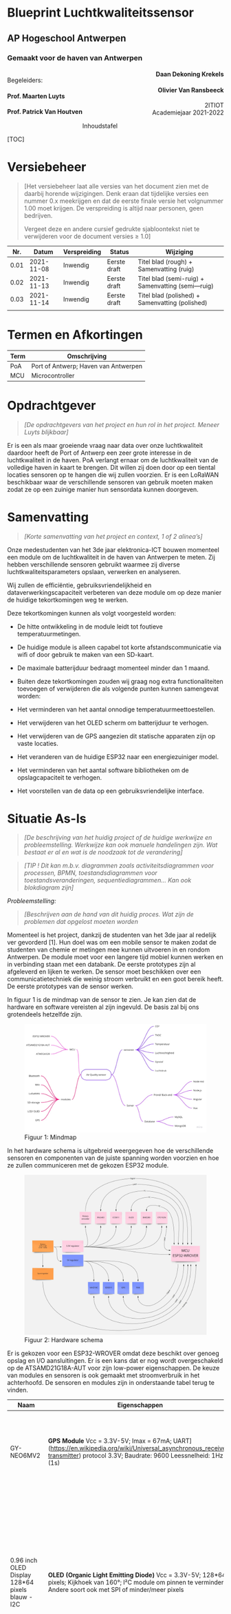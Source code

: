 <h1>Blueprint Luchtkwaliteitssensor</h1>

<h2>AP Hogeschool Antwerpen</h2>

<h3>Gemaakt voor de haven van Antwerpen</h3>

<div>
    <div style="float:left">
        <p>
            Begeleiders:
        </p>
        <h4>
            Prof. Maarten Luyts
        </h4>
        <h4>
            Prof. Patrick Van Houtven
        </h4>
    </div>
    <div style="text-align:right">
        <h4>
            Daan Dekoning Krekels
        </h4>
        <h4>
            Olivier Van Ransbeeck
        </h4>
        <p>
            2ITIOT<br>
            Academiejaar 2021-2022
        </p>
    </div>
</div>

Inhoudstafel

[TOC]

# Versiebeheer

> [Het versiebeheer laat alle versies van het document zien met de daarbij horende wijzigingen. Denk eraan dat tijdelijke versies een nummer 0.x meekrijgen en dat de eerste finale versie het volgnummer 1.00 moet krijgen. De verspreiding is altijd naar personen, geen bedrijven.
> 
> Vergeet deze en andere cursief gedrukte sjabloontekst niet te verwijderen voor de document versies ≥ 1.0]

| Nr.  | Datum      | Verspreiding | Status       | Wijziging                                         |
| ---- | ---------- | ------------ | ------------ | ------------------------------------------------- |
| 0.01 | 2021-11-08 | Inwendig     | Eerste draft | Titel blad (rough) + Samenvatting (ruig)          |
| 0.02 | 2021-11-13 | Inwendig     | Eerste draft | Titel blad (semi-ruig) + Samenvatting (semi—ruig) |
| 0.03 | 2021-11-14 | Inwendig     | Eerste draft | Titel blad (polished) + Samenvatting (polished)   |
|      |            |              |              |                                                   |

# Termen en Afkortingen

| Term | Omschrijving                         |
| ---- | ------------------------------------ |
| PoA  | Port of Antwerp; Haven van Antwerpen |
| MCU  | Microcontroller                      |

# Opdrachtgever

> *[De opdrachtgevers van het project en hun rol in het project. Meneer Luyts blijkbaar]*

Er is een als maar groeiende vraag naar data over onze luchtkwaliteit daardoor heeft de Port of Antwerp een zeer grote interesse in de luchtkwaliteit in de haven. PoA verlangt ernaar om de luchtkwaliteit van de volledige haven in kaart te brengen. Dit willen zij doen door op een tiental locaties sensoren op te hangen die wij zullen voorzien. Er is een LoRaWAN beschikbaar waar de verschillende sensoren van gebruik moeten maken zodat ze op een zuinige manier hun sensordata kunnen doorgeven. 

# Samenvatting

>   *[Korte samenvatting van het project en context, 1 of 2 alinea’s]*

Onze medestudenten van het 3de jaar elektronica-ICT bouwen momenteel een module om de luchtkwaliteit in de haven van Antwerpen te meten. Zij hebben verschillende sensoren gebruikt waarmee zij diverse luchtkwaliteitsparameters opslaan, verwerken en analyseren.

Wij zullen de efficiëntie, gebruiksvriendelijkheid en dataverwerkingscapaciteit verbeteren van deze module om op deze manier de huidige tekortkomingen weg te werken. 

Deze tekortkomingen kunnen als volgt voorgesteld worden:

- De hitte ontwikkeling in de module leidt tot foutieve temperatuurmetingen.

- De huidige module is alleen capabel tot korte afstandscommunicatie via wifi of door gebruik te maken van een SD-kaart.

- De maximale batterijduur bedraagt momenteel minder dan 1 maand.

- Buiten deze tekortkomingen zouden wij graag nog extra functionaliteiten toevoegen of verwijderen die als volgende punten kunnen samengevat worden:

- Het verminderen van het aantal onnodige temperatuurmeettoestellen.

- Het verwijderen van het OLED scherm om batterijduur te verhogen.

- Het verwijderen van de GPS aangezien dit statische apparaten zijn op vaste locaties.

- Het veranderen van de huidige ESP32 naar een energiezuiniger model.

- Het verminderen van het aantal software bibliotheken om de opslagcapaciteit te verhogen.

- Het voorstellen van de data op een gebruiksvriendelijke interface.

# Situatie As-Is

> *[De beschrijving van het huidig project of de huidige werkwijze en probleemstelling. Werkwijze kan ook manuele handelingen zijn. Wat bestaat er al en wat is de noodzaak tot de verandering]*

> *[TIP ! Dit kan m.b.v. diagrammen zoals activiteitsdiagrammen voor processen, BPMN, toestandsdiagrammen voor toestandsveranderingen, sequentiediagrammen… Kan ook blokdiagram zijn]*

*Probleemstelling:*

> *[Beschrijven aan de hand van dit huidig proces. Wat zijn de problemen dat opgelost moeten worden*

Momenteel is het project, dankzij de studenten van het 3de jaar al redelijk ver gevorderd [1]. Hun doel was om een mobile sensor te maken zodat de studenten van chemie er metingen mee kunnen uitvoeren in en rondom Antwerpen. De module moet voor een langere tijd mobiel kunnen werken en in verbinding staan met een databank. De eerste prototypes zijn al afgeleverd en lijken te werken. De sensor moet beschikken over een communicatietechniek die weinig stroom verbruikt en een goot bereik heeft. De eerste prototypes van de sensor werken.

In figuur 1 is de mindmap van de sensor te zien. Je kan zien dat de hardware en software vereisten al zijn ingevuld. De basis zal bij ons grotendeels hetzelfde zijn. 

<figure>
<img src="./assets/Mindmap.jpg" alt="Mindmap"/>
<figcaption >Figuur 1: Mindmap</figcaption>
</figure>

In het hardware schema is uitgebreid weergegeven hoe de verschillende sensoren en componenten van de juiste spanning worden voorzien en hoe ze zullen communiceren met de gekozen ESP32 module. 

<figure>
<img src="./assets/Hardware-schema.jpg" alt="Mindmap"/>
<figcaption >Figuur 2: Hardware schema</figcaption>
</figure>

Er is gekozen voor een ESP32-WROVER omdat deze beschikt over genoeg opslag en I/O aansluitingen. Er is een kans dat er nog wordt overgeschakeld op de ATSAMD21G18A-AUT voor zijn low-power eigenschappen. De keuze van modules en sensoren is ook gemaakt met stroomverbruik in het achterhoofd. De sensoren en modules zijn in onderstaande tabel terug te vinden. 

| Naam                                             | Eigenschappen                                                                                                                                                                                                                                                                                                           | Argumentatie                                                                                                                                                                                                                                                                                                                                                                                             | Links                                                                                                                                                                                                                                                                                                                                                             |
| ------------------------------------------------ | ----------------------------------------------------------------------------------------------------------------------------------------------------------------------------------------------------------------------------------------------------------------------------------------------------------------------- | -------------------------------------------------------------------------------------------------------------------------------------------------------------------------------------------------------------------------------------------------------------------------------------------------------------------------------------------------------------------------------------------------------- | ----------------------------------------------------------------------------------------------------------------------------------------------------------------------------------------------------------------------------------------------------------------------------------------------------------------------------------------------------------------- |
| GY-NEO6MV2                                       | **GPS Module** Vcc = 3.3V-5V; Imax = 67mA; UART](https://en.wikipedia.org/wiki/Universal_asynchronous_receiver-transmitter) protocol 3.3V; Baudrate: 9600                Leessnelheid: 1Hz (1s)                                                                                                                         | De GPS module GY-NEO6MV2 is een zeer snelle, kleine en  compacte module om de locatie te bepalen. Het is makkelijk  implementeerbaar en makkelijk te coderen.                                                                                                                                                                                                                                            | [Winkel](https://www.tinytronics.nl/shop/nl/communicatie/gps/gy-neo6mv2-gps-module)             [Datasheet](https://www.u-blox.com/sites/default/files/products/documents/NEO-6_DataSheet_(GPS.G6-HW-09005).pdf)             [Bibliotheek](https://github.com/mikalhart/TinyGPSPlus)                                                                              |
| 0.96 inch OLED Display 128*64 pixels blauw - I2C | **OLED (Organic Light Emitting Diode)**                Vcc = 3.3V-5V; 128*64 pixels;             Kijkhoek van 160°; I²C module om pinnen te verminderen Andere soort ook met SPI of minder/meer pixels                                                                                                                  | Een OLED display is populair om zijn compactheid en  scherpheid. Het is ondersteund door elke MCU en maakt gebruik van de 2  meest voorkomende spanningsniveaus (3.3V en 5V). Om pinnen te besparen, is het makkelijk dat we de OLED kunnen aansturen via I²C. Daarnaast is de grootte en plaats van de letters & tekens is  vrij te kiezen. Deze   functionaliteit hebben we niet bij een LCD.          | [Winkel](https://www.tinytronics.nl/shop/nl/displays/oled/0.96-inch-oled-display-128*64-pixels-blauw-i2c)             [Datasheet](https://www.elecrow.com/download/SSD1306 Datasheet.pdf)             [Bibliotheek](https://github.com/olikraus/u8g2)                                                                                                             |
| RN2483A-I/RM104                                  | **RN2483A LoRa module** Vcc = 2.1V - 3.6V; Imax = 60 mA; Vermogen van +14.1 dBm met 38.9mA; ASCII Command Interface over UART, Payload length max 64 bytes; 5km bereik in urban en 15km in suburban area                                                                                                                | LoRa staat bekend om zijn low-power functionaliteiten en  zeer lange afstanden (10km en langer). Daarom gebruiken we deze module  om de data van al onze AQS nodes naar de server te krijgen. Daarnaast is deze module simpel aan te sturen dankzij de ASCII  commando's via UART interface en ook bruikbaar bij 5V IC's zoals Arduino Nano en Uno.                                                      | [Winkel](https://be.farnell.com/microchip/rn2483a-i-rm104/transceiver-module-300kbps-870mhz/dp/2920841)             [Datasheet](https://www.farnell.com/datasheets/2648020.pdf)             [Datasheet-Commands](https://ww1.microchip.com/downloads/en/DeviceDoc/40001784B.pdf)             [Bibliotheek](https://github.com/axelelettronica/sme-RN2483-library) |
| CCS811                                           | **Temperatuur, eCO en eTVOC2**                Vcc = 1.8V-3.3V; Imax = 54mA; [I²C](https://en.wikipedia.org/wiki/I²C) protocol 3.3V; Meetbereik temperatuur: -40°C ~ +85°C,Meetbereik luchtvochtigheid: 10% ~ 95% Meetbereik eCO²: 400ppm1 ~ 32768ppm; Meetbereik eTVOC: 0ppb5 ~ 29206ppb; Leessnelheid: 100kHz (0.01ms) | Een minder bekende sensor maar zeker wel bekend in IoT toepassingen. Het kan temperatuur, eCO² en eTVOC meten. Het heeft geen  opwarm tijd dus is direct bruikbaar en is ook een SMD component wat  zeker een voordeel is om het zo compact mogelijk te maken.                                                                                                                                           | [Winkel](https://www.tinytronics.nl/shop/nl/sensoren/ccs811-luchtkwaliteit-sensor)             [Datasheet](https://www.sciosense.com/wp-content/uploads/documents/SC-001232-DS-2-CCS811B-Datasheet-Revision-2.pdf)             [Bibliotheek](https://github.com/adafruit/Adafruit_CCS811)                                                                         |
| SDS011                                           | **Fijnstof** Vcc = 5V; Imax = 200mA                [UART](https://en.wikipedia.org/wiki/Universal_asynchronous_receiver-transmitter) protocol 3.3V; Baudrate: 9600                Meetbereik PM2.53 & PM104: 0μg/m3 ~ 999.9 μg/m3; Meetbereik luchtvochtigheid: 10% ~ 95% Leessnelheid: 1Hz (1s)                        | De SDS011 is een veel gebruikte fijnstof sensor voor  DIY-projecten. Het zal niet de nauwkeurigste zijn, maar het geeft toch  al een sterke indicatie van wat het fijnstof gehalte is in de lucht.  Daarnaast is het een goedkoop model. Het werkt met een ventilator die de lucht binnentrekt. Het zal  dus eerst moeten opgezet worden om de huidige lucht erin te trekken  vooraleer we kunnen meten. | [Winkel](https://www.tinytronics.nl/shop/nl/sensoren/nova-sds011-hoge-precisie-laser-stofsensor)             [Datasheet](https://cdn-reichelt.de/documents/datenblatt/X200/SDS011-DATASHEET.pdf)             [Bibliotheek](https://www.arduinolibraries.info/libraries/sds011-sensor-library)                                                                     |
| BME280                                           | **Temperatuur, Barometer & Luchtvochtigheid** Vcc = 3.3V                Imax = 4.5mA; [I²C](https://en.wikipedia.org/wiki/I²C) protocol 3.3V; Meetbereik temperatuur: -40°C ~ +85°C; Meetbereik luchtvochtigheid: 0% ~ 100%; Meetbereik luchtdruk: 300hPa ~ 1100hPa; Leessnelheid: 1Hz (1s)                             | Deze IC heeft een tal van metingen aan boord (temperatuur,  luchtvochtigheid en druk) en het is een SMD component, dus makkelijk  te integreren op een pcb.                                                                                                                                                                                                                                              | [Winkel](https://www.tinytronics.nl/shop/nl/sensoren/temperatuur-lucht-vochtigheid/ bme280-digitale-barometer-druk-en-vochtigheid-sensor-module)             [Datasheet](https://www.mouser.com/datasheet/2/783/BST-BME280_DS001-11-844833.pdf)             [Bibliotheek](https://github.com/adafruit/Adafruit_BME280_Library)                                    |
| MHZ19                                            | **CO²** Vcc = 4.9V - 5.1V; Imax = 125mA                [UART](https://en.wikipedia.org/wiki/Universal_asynchronous_receiver-transmitter) protocol 3.3V; Meetbereik: 400ppm ~ 2000ppm; opwarmtijd: ~1min; leessnelheid: 1Hz (1s)                                                                                         | Het is een sensor dat enkel en alleen is ontworpen om CO² te meten. Het zal dus zeer nauwkeurig zijn. Enkel heeft het een opwarmtijd nodig.                                                                                                                                                                                                                                                              | [Winkel](https://www.tinytronics.nl/shop/nl/sensoren/winsen-mh-z19c-co2-sensor-met-kabel)             [Datasheet](https://www.winsen-sensor.com/d/files/PDF/Infrared Gas Sensor/NDIR CO2 SENSOR/MH-Z19 CO2 Ver1.0.pdf)             [Bibliotheek](https://github.com/strange-v/MHZ19)                                                                              |

Momenteel worden volgende metingen gedaan: temperatuur, CO², eCO², eTVOC, fijnstof, luchtdruk, luchtvochtigheid. Nog niet alle metingen zijn accuraat genoeg, zo meet de temperatuursensor te hoge waardes omdat de microcontroller warmte ontwikkelt. Het toestel beschikt over een GPS module en een OLED scherm.

# Situatie To-Be

> *[Wat ga je juist maken? Indien je Agile werkt, kan je de Epics beschrijven, het Minimal Viable Product, … Leg duidelijk het verschil uit met de As-Is situatie door bv. het nieuwe proces uit te tekenen. Een activiteitsdiagram van To-Be kan beschrijven welk stuk er anders is dan in het activiteitsdiagram van de As-Is.]*

Onze opgave is een klein beetje anders dan die waar de derdejaars momenteel aan werken. Daarom zullen wij een aantal aspecten van de sensor anders aanpakken. Bij de opgave van vorig jaar was het doel om een mobiele sensor te hebben die in en rond Antwerpen de luchtkwaliteit kan meten. De uiteindelijke sensor was bedoeld voor studenten chemie. Onze opgave is om sensoren te maken die een vaste plaats krijgen en daar een hele tijd op batterij zullen moeten werken. 

Ons idee is om, omdat de locatie van de sensor vast staat, de GPS module te verwijderen. Dit kan ons ook voordelen opleveren op vlak van stroomgebruik. Het OLED display is voor ons project ook niet nodig dus die component zullen we ook laten vallen. Metingen die we nog moeten toevoegen is NO<sub>X</sub> (Stikstofoxiden). 

De communicatie via LoRaWAN is bij ons ook nog steeds een vereiste. 

Figuur 1 is onze mindmap die gebaseerd is op het ontwerp van de derdejaars. De grijze ballonnen zijn in ons project weggelaten, groene ballonnen zijn nieuw toegevoegd. Bij de metingen is Stikstofoxiden toegevoegd en er zijn verschillende modules weggehaald die we niet nodig hebben.

<figure>
<img src="./assets/Mindmap.drawio.svg" alt="Mindmap"/>
<figcaption >Figuur 1: Mindmap</figcaption>
</figure>

Als microcontroller willen we ons focussen op de ATSAMD21G18A-AUT omdat deze een zeer laag stroomverbruik heeft. Het enige nadeel is dat het gebruik van deze MCU ingewikkelder is in vergelijking met de ESP32 die meer ondersteuning heeft. Indien de integratie van de haalbaar ATSAMD21G18A-AUT zou zijn,dan zou dit een zeer groot voordeel opleveren qua batterijleven. 

### Epics

Zoals eerder gezegd zullen we bij het project in het 2de semester met agile werken. Hieronder volgt een korte beschrijving van de verschillende epics waarin het project in onderverdeeld.

#### Componenten onderzoeken, testen en documenteren

Bij elk individuele component zullen we afzonderlijk moeten onderzoeken op welke manier we deze kunnen integreren. Dat wil zeggen dat we features van deze component moeten testen en de code en schakeling ervoor moeten ontwikkelen om deze te implementeren in ons project. Vervolgens moeten we uitvoerig testen of de werking ervan correct is. Tenslotte zullen we de implementatie documenteren.

#### Componenten toevoegen aan het project

Nadat de component getest en correct bevonden is, moeten we deze implementeren in ons project. Dit is natuurlijk een wederkerend proces voor elke nieuwe component. We bekijken de samenwerking van de componenten en lossen problemen op die voorkomen. Dit wordt gedaan een breadbord of dergelijke.

#### PCB ontwikkelen

Pas wanneer, bij de vorige stap, het gehele project aan onze eisen voldoet, zullen we een PCB maken van de huidige staat van het project. Opnieuw zullen we verschillende testen ondernemen om een correcte werking te garanderen. De PCB's zullen dan besteld worden wat redelijk wat tijd in beslag zal nemen.

#### UI software onderzoeken en testen

Nadat we zeker zijn dat alle componenten correct werken in ons project zullen we de User Interface ontwikkelen die de waardes van ons project op een visuele manier voorstellen. Deze wordt aangepast wanneer er nieuwe componenten toegevoegd worden aan het project.

#### Ontwikkeling case

De case is een zeer belangrijk deel van ons project omdat het de integriteit van onze schakeling waarborgt. Bij elke nieuwe PCB moeten we kijken of onze huidige case nog voldoet aan de vereisten en zo niet updaten en opnieuw printen.

#### Live testen project

Tenslotte zullen we ter plaatste ons project meerdere keren moeten uittesten om te zien of het correct werkt.

### MVP

Een stationaire sensor met behuizing voor buiten gebruik waarin onderstaande metingen gebeuren:

- Omgevingstemperatuur

- Luchtvochtigheid

- Luchtdruk

- CO²/eCO²

- TVOC/eTVOC

- Fijnstof

- Stikstofoxiden

Deze metingen worden via het LoRaWAN netwerk van de Antwerpse haven opgestuurd en weergegeven worden op een UI. 

## Projectdefinitie

### Doelstelling

> *[Uitschrijven van de doelstellingen van het voorgestelde project]*

### Scope

> - *[Opsommen van de functionaliteit en onderdelen dit bij het uitvoeren van het project horen. Probeer dit zo sluitend mogelijk te doen, dit voorkomt discussies.]*
> 
> - *Maak assumpties indien nodig.*
> 
> - *[TIP ! Gebruik use case diagram en use case scenario’s]*

#### Luchtkwaliteitssensor



#### Luchtkwaliteit monitoring dashboard

<figure>
<img src="./assets/UseCase-SituationToBe.svg" alt="UseCaseSTB"/>
<figcaption >Figuur 2 : Use Case Situation-to-be</figcaption>
</figure>

### Niet in Scope

> - *[Expliciet vernoemen wat niet tot de draagwijdte (scope) van het project hoort, bv. het aanleveren van onderdelen,  opleiding, maintenance, onderhoud van servers, … Wat gaan we niet realisere.]*

# Planning

> *[Agile of Waterfall? Scrum of Kanban?* *Wekelijkse sprints of per maand? Hoe omgaan met stories die niet goedgekeurd zijn op demo? Welke tools om alles op te volgen? We hebben nog 6 weken ofzo. Gaat over de analyse. Kaban zit in github]*

We gebruiken een kaban board in GitKraken om onze planning bij te houden. Dit board is ook gesyncroniseerd met "GitHub issues" waardoor we een beter overzicht krijgen van onze afgewerkte en nog af te werken onderdelen.

In het kaban board zijn de mogelijke statussen van de individuele delen zichtbaar als kolommen om elk deel apart te kunnen opvolgen.  De mogelijkheden zijn de volgende:

- To do

- In progress

- Review in progress

- Review approved

- Done

Het project bestaat uit 2 fase's: de pré-review en de review fase. De eerste 2 statussen (To do en In progress) worden door ons aan elk onderdeel toegekend tijdens de pré-review fase. Hierna  geven wij de controle van dat deel over onze begeleiders tijdens de Review fase. Zij zullen deze onderdelen vervolgens beoordelen en feedback doorsturen naar ons waarop wij terug aanpassingen zullen maken.

Elk individueel onderdeel bevat 3 taken: Raw, Semi-Raw en Polished. Deze taken tonen ons de staat van het onderdeel vóór de review fase's zoals hierboven uitgelegd. Hierdoor hebben wij een overzicht over de vooruitgang van elk onderdeel  in ons project.

Onze methodologie voor de gehele analyse is Waterfall omdat we met een strak tijdschema rekening moeten houden en elk deel van analyse apart in zijn volledigheid afgewerkt kan worden zonder dat het invloed heeft op de andere delen van het project.

<figure>
<img src="./assets/2021-11-25-12-13-25-image.png" alt="Kaban Dashboard"/>
<figcaption >Figuur x: Kaban Dashboard</figcaption>
</figure>

## Hoofdlijnen

> *[Korte beschrijving van de planning met de grootste deadlines.]*

De planning werkt met wekelijkse of 2-wekelijkse deadlines. Hierbij wordt er een volledige "Polished" versie van bepaalde onderdelen verwacht. De planning houdt niet rekening met de andere taken zoals Raw en Semi-Raw. Er wordt verwacht dat deze taken afzonderlijk afgewerkt worden voor de "Polished" versie doorgestuurd wordt.

Zoals reeds eerder gezegd wordt onze planning door het kaban board in GitKraken bij gehouden, onder "Detailplanning" kan u ons volledig tijdsschema terugvinden.

De algemene deadline voor het project staat op 23/12/2021.    

<figure>
<img src="./assets/2021-11-25-12-12-58-image.png" alt="Kaban Timeline"/>
<figcaption >Figuur x: Kaban Timeline</figcaption>
</figure>

## Toelichting fases

> *[Indien de planning in fases of iteraties verloopt, bespreek dan kort hoe deze opgebouwd zijn.]*

Er zijn geen fase's voor het gehele project, alleen voor de individuele onderdelen.

## Detailplanning

> - *[TIP ! Kan een Gantt Chart zijn of een tabel.]*

# Functioneel design

> - [*Beschrijf hier wat er in het ontwerp reeds opgenomen worden m.b.t. functionaliteit, bv. alle schermen moeten volgens de huisstijl opgebouwd zijn, verduidelijkingen van business rules en beslissingen. Wat is de algemene lay-out, welke automatische acties moeten er achter je knoppen/processen zitten?]*
> 
> - *[TIP ! Denk aan wireframes,mock-ups, toestandsdiagrammen, beslissingstabellen, activitydiagrammen.]*

# Technisch design

> - *[Geen code maar algemene **architectuur** (vb. Database-Firewall-Applicatieserver), gebruikte technologieën en configuratie]*
> 
> - *[TIP ! Denk aan klassediagrammen, sequentiediagrammen, beslissingstabellen, toestandsdiagrammen.]*

## [**Smart Object (Hardware Analyse)**](https://luytsm.github.io/iot-cursus/#/deliverables/analyse?id=smart-object-hardware-analyse)

IoT is een hardware project. De focus ligt op het ontwikkelen van een fysiek object.  Een Smart Object kan beschreven worden aan de hand van de 4 volgende criteria.

1. Monitoring
2. Controle
3. Optimalisatie
4. Autonomie

De criteria zijn geordend volgens stijgende complexiteit. Monitoring is eenvoudiger dan een object volledig autonoom te maken. Hierdoor kan je de criteria ook gebruiken als leidraad doorheen het iteratief proces dat we gebruiken in IoT. Als je prototype ontwikkelt zorg er eerst voor dat het al data kan verzamelen vooraleer dat het volledig autonoom is.

Aan de hand van bovenstaand criteria wordt er een of meerdere Smart Objects gedefinieerd die een oplossing biedt voor de probleemstelling in het project. 

Beschrijf in dit deel de nodige Smart Objects voor jullie project. Naast de beschrijving voorzie ook het volgende:

- Blokdiagram
- Specificaties
- Argumentatie
- Elektrisch schema

Hieronder kan je een voorbeeld vinden van elk diagram.

### [Blokdiagram](https://luytsm.github.io/iot-cursus/#/deliverables/analyse?id=blokdiagram)

In het blokdiagram deel je het hardware probleem op in grote delen en kan je zien hoe ze met elkaar gelinkt zijn.

![Basic Block](https://luytsm.github.io/iot-cursus/img/basic_block.png)

### [Specificaties](https://luytsm.github.io/iot-cursus/#/deliverables/analyse?id=specificaties)

Voor elke blok in het blokdiagram van een Smart Object stel je de specificaties en/of elektrische karakteristieken op. Deze worden in het volgende formaat meegeven in de analyse.

| **Blok**       | **Specificatie** | **Min** | **Nominaal** | **Max** |
| -------------- | ---------------- | ------- | ------------ | ------- |
| Motor Power    | Werkspanning     | 7V      | 7.2V         | 7.V     |
| (Loodbatterij) | Stroom           |         | 500mA        | 2A      |
|                | Capaciteit       |         | 2700mAh      |         |
| ATmega328p     | Fcpu             |         | 16 MHz       |         |
|                | Werkspanning     | 4.8V    | 5V           | 5.2V    |
|                |                  |         |              |         |

### [Onderliggende ](https://luytsm.github.io/iot-cursus/#/deliverables/analyse?id=onderliggende-argumentatie)argumentatie

Voor elk blok van het blokdiagram moet je ook een argumentatie geven waarom deze gebruikt wordt in de voorgestelde oplossing in de analyse. Geef ook mogelijke alternatieven. Geef deze informatie in het volgend formaat:

| **Blok**        | **Argumentatie**                                                                                                                                                                                                                                   | **Alternatieven**       |
| --------------- | -------------------------------------------------------------------------------------------------------------------------------------------------------------------------------------------------------------------------------------------------- | ----------------------- |
| Motor Power     | De loodbatterij is oplaadbaar en  levert de correcte spanning voor de motorsturing. De LiPo batterij is een  betere oplossing vooral door gewicht en beter behoud van capaciteit. De  loodbatterij was beschikbaar en moest niet aangekocht worden | LiPo, Powerbank         |
| Wireless Driver | We maken gebruik van een nRF24L01  omdat de simpelste manier van communicatie is, geen protocol en een simpele  communicatie voorziet.                                                                                                             | Bluetooth, ZigBee, WiFi |

### [Elektrisch schema](https://luytsm.github.io/iot-cursus/#/deliverables/analyse?id=elektrisch-schema) ![Elektrisch Schema](https://luytsm.github.io/iot-cursus/img/example_schematic.png)

## [**Smart Object (Software Analyse)**](https://luytsm.github.io/iot-cursus/#/deliverables/analyse?id=smart-object-hardware-analyse)

Om software /datamigratie te analyseren is een top down methodologie aangeraden. Eerst moeten de datastromen vastgelegd worden.  Als bepaalt is welke data er in en uit een specifieke blok van het systeem komt, moet eveneens het formaat bepaald worden waarin dit gebeurt. Om dit succesvol te doen moet er ook rekening gehouden worden met de hardware restricties. Bv. JSON versturen over I²C met een Arduino is gedoemd om te falen.

Het aangeven van welke data eer specifiek in een bepaald blok ingaat of uitkomt geef je weer met volgend format:

#### 1.1.1.1    [Data in / Out](https://luytsm.github.io/iot-cursus/#/deliverables/analyse?id=data-in-out) (voorbeeld)

| **Blok**      | **Data In**                            | **Data Uit**                           |
| ------------- | -------------------------------------- | -------------------------------------- |
| Motor  Driver | 2x  PWM Signaal                        | N.V.T.                                 |
| ATMega328P    | Configuratie  instellingen, Sensordata | Configuratie  instellingen, Sensordata |

Statediagram

Maak een statediagram van je voorgestelde oplossing. Alle menu’s en alle veranderingen met hun impact.  Hieronder vind je een voorbeeld:

![State Diagram nRF24L01](https://luytsm.github.io/iot-cursus/img/state_diagram_advanced.png)

Flowchart

Het wisselen van de verschillende states beschrijf je best in flowchart. Maak voor elke transistion een flowchart.

Voorbeeld:

![Flowchart](https://luytsm.github.io/iot-cursus/img/flowchart.png)IoT

# Beschrijving van de mogelijke interfaces

> - *[Beschrijf de mogelijke interfaces van je project en hoe de communicatie gebeurt.]*
> 
> - *[TIP ! Gebruik een context DFD om te verduidelijken en zoek nog eens op wat een context DFD ook al weer is.]*

- Als er een grafische interface nodig, dienen hiervoor mock ups gemaakt worden, moeten nog geen kunstwerken zijn.  ![Mockup](https://luytsm.github.io/iot-cursus/img/mockup.png)

# Beschrijving van eventuele datamigratie

> - *[Beschrijf de aanpak van de datamigratie en hoe de scripts opgebouwd zijn.]*
> 
> - *[TIP ! Je kan hiervoor ERD gebruiken, activiteitsdiagrammen.]*

# Beschrijving van eventuele impact op de huidige infrastructuur

> - *[Beschrijf de impact op de infrastructuur. Dienen er servers aangekocht te worden,geherinstalleerd, of gewijzigd te worden? Worden er andere systemen in het landschap voorzien of verwijderd?]*
> 
> - *[TIP ! Gebruik component- of deploymentdiagram.]*

# Analyse van security en eventuele autorisatierollen

> - *[Beschrijf de methode en aanpak van de security. Als het om een extern systeem gaat, leg dan uit hoe zij het aanpakken. Kan het gehackt worden?]*
> 
> - *BCP*
> 
> - *Privacy*
> 
> - *[Beschrijf de verschillende autorisatierollen en wat ze net kunnen in het systeem]*

# Documentatie

> - *[Hoe wordt documentatie in de code voorzien?]*
> 
> - *[Zal er documentatie voorzien worden als het project opgeleverd wordt, bv. handleidingen?]*

# Bronvermelding

> [Vermeld hier al je bronnen volgens de APA stijlgids (https://apastyle.apa.org/). Denk eraan dat elk brontype (website/rapport/wetenschappelijk artikel/hoofdstuk uit boek/…) zijn eigen stijl heeft. ]

| [1] | Elsermans, R., Kramp, T., & Jongenelen, B. (2021). *AirQualitySensor*. Geraadpleegd op 25 november 2021, van https://ap-it-gh.github.io/ssys21-docs-luchtsensor/#/ |
| --- | ------------------------------------------------------------------------------------------------------------------------------------------------------------------ |
|     |                                                                                                                                                                    |